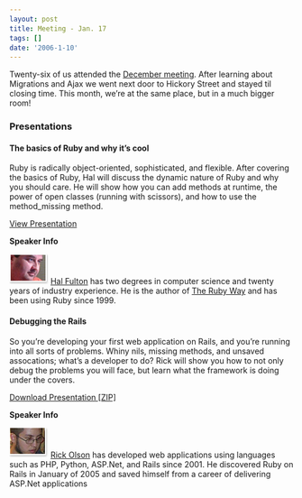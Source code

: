 ```yaml
---
layout: post
title: Meeting - Jan. 17
tags: []
date: '2006-1-10'
---
```

Twenty-six of us attended the [December meeting](/2006/02/13/meeting-dec-13-at-7pm). After learning about Migrations and Ajax we went next door to Hickory Street and stayed til closing time. This month, we’re at the same place, but in a much bigger room!

### Presentations

#### The basics of Ruby and why it’s cool

Ruby is radically object-oriented, sophisticated, and flexible. After covering the basics of Ruby, Hal will discuss the dynamic nature of Ruby and why you should care. He will show how you can add methods at runtime, the power of open classes (running with scissors), and how to use the method\_missing method.

[View Presentation](http://rubyhacker.com/rtalk/)

**Speaker Info**

![](/files/hal.jpg) [Hal Fulton](http://www.rubyhacker.com) has two degrees in computer science and twenty years of industry experience. He is the author of [The Ruby Way](http://www.amazon.com/exec/obidos/tg/detail/-/0672320835/qid=1137084873/sr=8-1/ref=pd_bbs_1/002-5481436-9497635?v=glance&s=books&n=507846) and has been using Ruby since 1999.

#### Debugging the Rails

So you’re developing your first web application on Rails, and you’re running into all sorts of problems. Whiny nils, missing methods, and unsaved assocations; what’s a developer to do? Rick will show you how to not only debug the problems you will face, but learn what the framework is doing under the covers.

[Download Presentation [ZIP]](https://github.com/austinonrails/Meetings/blob/master/2006/2006-01-DebuggingRails.zip)

**Speaker Info**

![](/files/rick.jpg) [Rick Olson](http://techno-weenie.net) has developed web applications using languages such as PHP, Python, ASP.Net, and Rails since 2001. He discovered Ruby on Rails in January of 2005 and saved himself from a career of delivering ASP.Net applications

